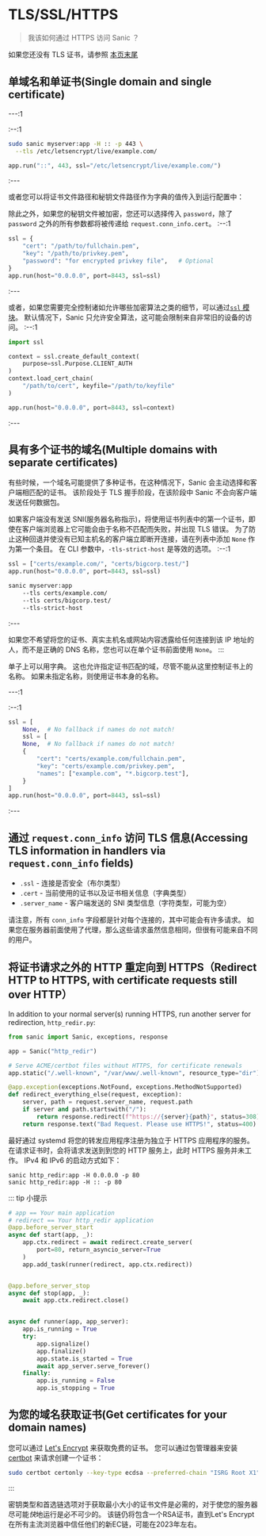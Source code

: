 # TLS/SSL/HTTPS

> 我该如何通过 HTTPS 访问 Sanic ？

如果您还没有 TLS 证书，请参照 [本页末尾](./tls.md#get-certificates-for-your-domain-names)

## 单域名和单证书(Single domain and single certificate)

---:1

:--:1
```sh
sudo sanic myserver:app -H :: -p 443 \
  --tls /etc/letsencrypt/live/example.com/
```
```python
app.run("::", 443, ssl="/etc/letsencrypt/live/example.com/")
```
:---

或者您可以将证书文件路径和秘钥文件路径作为字典的值传入到运行配置中：

除此之外，如果您的秘钥文件被加密，您还可以选择传入 `password`，除了 `password` 之外的所有参数都将被传递给 `request.conn_info.cert`。 :--:1
```python
ssl = {
    "cert": "/path/to/fullchain.pem",
    "key": "/path/to/privkey.pem",
    "password": "for encrypted privkey file",   # Optional
}
app.run(host="0.0.0.0", port=8443, ssl=ssl)
```
:---

或者，如果您需要完全控制诸如允许哪些加密算法之类的细节，可以通过[`ssl` 模块](https://docs.python.org/3/library/ssl.html)。 默认情况下，Sanic 只允许安全算法，这可能会限制来自非常旧的设备的访问。 :--:1
```python
import ssl

context = ssl.create_default_context(
    purpose=ssl.Purpose.CLIENT_AUTH
)
context.load_cert_chain(
    "/path/to/cert", keyfile="/path/to/keyfile"
)

app.run(host="0.0.0.0", port=8443, ssl=context)
```
:---


## 具有多个证书的域名(Multiple domains with separate certificates)

有些时候，一个域名可能提供了多种证书，在这种情况下，Sanic 会主动选择和客户端相匹配的证书。 该阶段处于 TLS 握手阶段，在该阶段中 Sanic 不会向客户端发送任何数据包。

如果客户端没有发送 SNI(服务器名称指示)，将使用证书列表中的第一个证书，即使在客户端浏览器上它可能会由于名称不匹配而失败，并出现 TLS 错误。 为了防止这种回退并使没有已知主机名的客户端立即断开连接，请在列表中添加 `None` 作为第一个条目。 在 CLI 参数中，`-tls-strict-host` 是等效的选项。 :--:1
```python
ssl = ["certs/example.com/", "certs/bigcorp.test/"]
app.run(host="0.0.0.0", port=8443, ssl=ssl)
```
```sh
sanic myserver:app
    --tls certs/example.com/
    --tls certs/bigcorp.test/
    --tls-strict-host
```
:---

如果您不希望将您的证书、真实主机名或网站内容透露给任何连接到该 IP 地址的人，而不是正确的 DNS 名称，您也可以在单个证书前面使用 `None`。 :::

单子上可以用字典。 这也允许指定证书匹配的域，尽管不能从这里控制证书上的名称。 如果未指定名称，则使用证书本身的名称。

---:1

:--:1
```python
ssl = [
    None,  # No fallback if names do not match!
    ssl = [
    None,  # No fallback if names do not match!
    {
        "cert": "certs/example.com/fullchain.pem",
        "key": "certs/example.com/privkey.pem",
        "names": ["example.com", "*.bigcorp.test"],
    }
]
app.run(host="0.0.0.0", port=8443, ssl=ssl)
```
:---

## 通过 `request.conn_info` 访问 TLS 信息(Accessing TLS information in handlers via `request.conn_info` fields)

* `.ssl` - 连接是否安全（布尔类型）
* `.cert` - 当前使用的证书以及证书相关信息（字典类型）
* `.server_name` - 客户端发送的 SNI 类型信息（字符类型，可能为空）

请注意，所有 `conn_info` 字段都是针对每个连接的，其中可能会有许多请求。 如果您在服务器前面使用了代理，那么这些请求虽然信息相同，但很有可能来自不同的用户。

## 将证书请求之外的 HTTP 重定向到 HTTPS（Redirect HTTP to HTTPS, with certificate requests still over HTTP）

In addition to your normal server(s) running HTTPS, run another server for redirection, `http_redir.py`:

```python
from sanic import Sanic, exceptions, response

app = Sanic("http_redir")

# Serve ACME/certbot files without HTTPS, for certificate renewals
app.static("/.well-known", "/var/www/.well-known", resource_type="dir")

@app.exception(exceptions.NotFound, exceptions.MethodNotSupported)
def redirect_everything_else(request, exception):
    server, path = request.server_name, request.path
    if server and path.startswith("/"):
        return response.redirect(f"https://{server}{path}", status=308)
    return response.text("Bad Request. Please use HTTPS!", status=400) Please use HTTPS!", status=400)
```

最好通过 systemd 将您的转发应用程序注册为独立于 HTTPS 应用程序的服务。 在请求证书时，会将请求发送到到您的 HTTP 服务上，此时 HTTPS 服务并未工作。 IPv4 和 IPv6 的启动方式如下：

```
sanic http_redir:app -H 0.0.0.0 -p 80
sanic http_redir:app -H :: -p 80
```

::: tip 小提示

```python
# app == Your main application
# redirect == Your http_redir application
@app.before_server_start
async def start(app, _):
    app.ctx.redirect = await redirect.create_server(
        port=80, return_asyncio_server=True
    )
    app.add_task(runner(redirect, app.ctx.redirect))


@app.before_server_stop
async def stop(app, _):
    await app.ctx.redirect.close()


async def runner(app, app_server):
    app.is_running = True
    try:
        app.signalize()
        app.finalize()
        app.state.is_started = True
        await app_server.serve_forever()
    finally:
        app.is_running = False
        app.is_stopping = True
```

## 为您的域名获取证书(Get certificates for your domain names)

您可以通过 [Let's Encrypt](https://letsencrypt.org/) 来获取免费的证书。 您可以通过包管理器来安装 [certbot](https://certbot.eff.org/) 来请求创建一个证书：

```sh
sudo certbot certonly --key-type ecdsa --preferred-chain "ISRG Root X1" -d example.com -d www.example.com
```

:::

密钥类型和首选链选项对于获取最小大小的证书文件是必需的，对于使您的服务器尽可能*快*地运行是必不可少的。 该链仍将包含一个RSA证书，直到Let's Encrypt在所有主流浏览器中信任他们的新EC链，可能在2023年左右。
